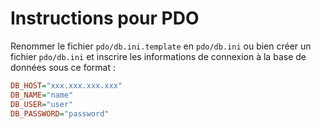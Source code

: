 # Instructions pour PDO

Renommer le fichier `pdo/db.ini.template` en `pdo/db.ini` ou bien créer un fichier `pdo/db.ini` et inscrire les informations de connexion à la  base de données sous ce format :

```ini
DB_HOST="xxx.xxx.xxx.xxx"
DB_NAME="name"
DB_USER="user"
DB_PASSWORD="password"
```
